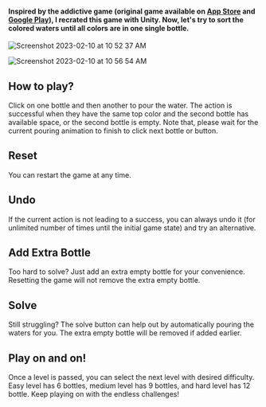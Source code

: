 #### Inspired by the addictive game (original game available on [App Store](https://apps.apple.com/us/app/water-sort-puzzle/id1514542157) and [Google Play](https://play.google.com/store/apps/details?id=com.gma.water.sort.puzzle&hl=en_US&gl=US)), I recrated this game with Unity. Now, let's try to sort the colored waters until all colors are in one single bottle.

![Screenshot 2023-02-10 at 10 52 37 AM](https://user-images.githubusercontent.com/73914287/218174148-20333942-e462-48b1-948a-ca80e40f7dfc.png)

![Screenshot 2023-02-10 at 10 56 54 AM](https://user-images.githubusercontent.com/73914287/218175191-2bee2571-f8d9-4a90-9a48-8c5d8fc40be3.png)

## How to play?
Click on one bottle and then another to pour the water. The action is successful when they have the same top color and the second bottle has available space, or the second bottle is empty. Note that, please wait for the current pouring animation to finish to click next bottle or button.

## Reset
You can restart the game at any time.

## Undo
If the current action is not leading to a success, you can always undo it (for unlimited number of times until the initial game state) and try an alternative.

## Add Extra Bottle
Too hard to solve? Just add an extra empty bottle for your convenience. Resetting the game will not remove the extra empty bottle.

## Solve
Still struggling? The solve button can help out by automatically pouring the waters for you. The extra empty bottle will be removed if added earlier.

## Play on and on!
Once a level is passed, you can select the next level with desired difficulty. Easy level has 6 bottles, medium level has 9 bottles, and hard level has 12 bottle. Keep playing on with the endless challenges!
